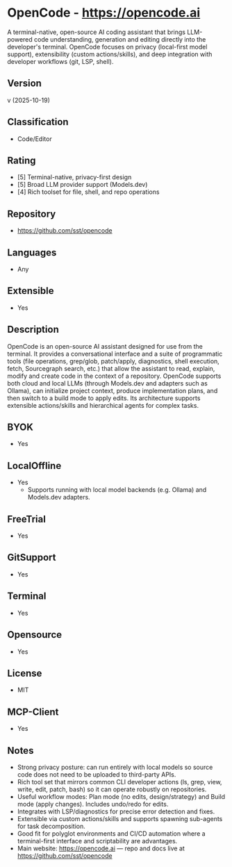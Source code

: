 # OpenCode - https://opencode.ai
A terminal-native, open-source AI coding assistant that brings LLM-powered code understanding, generation and editing directly into the developer's terminal. OpenCode focuses on privacy (local-first model support), extensibility (custom actions/skills), and deep integration with developer workflows (git, LSP, shell).

## Version
v (2025-10-19)

## Classification 
- Code/Editor

## Rating
- [5] Terminal-native, privacy-first design
- [5] Broad LLM provider support (Models.dev)
- [4] Rich toolset for file, shell, and repo operations

## Repository
- https://github.com/sst/opencode

## Languages
- Any

## Extensible
- Yes

## Description
OpenCode is an open-source AI assistant designed for use from the terminal. It provides a conversational interface and a suite of programmatic tools (file operations, grep/glob, patch/apply, diagnostics, shell execution, fetch, Sourcegraph search, etc.) that allow the assistant to read, explain, modify and create code in the context of a repository. OpenCode supports both cloud and local LLMs (through Models.dev and adapters such as Ollama), can initialize project context, produce implementation plans, and then switch to a build mode to apply edits. Its architecture supports extensible actions/skills and hierarchical agents for complex tasks.

## BYOK
- Yes

## LocalOffline
- Yes
  - Supports running with local model backends (e.g. Ollama) and Models.dev adapters.

## FreeTrial
- Yes

## GitSupport
- Yes

## Terminal
- Yes

## Opensource
- Yes

## License
- MIT

## MCP-Client
- Yes

## Notes
- Strong privacy posture: can run entirely with local models so source code does not need to be uploaded to third-party APIs.
- Rich tool set that mirrors common CLI developer actions (ls, grep, view, write, edit, patch, bash) so it can operate robustly on repositories.
- Useful workflow modes: Plan mode (no edits, design/strategy) and Build mode (apply changes). Includes undo/redo for edits.
- Integrates with LSP/diagnostics for precise error detection and fixes.
- Extensible via custom actions/skills and supports spawning sub-agents for task decomposition.
- Good fit for polyglot environments and CI/CD automation where a terminal-first interface and scriptability are advantages.
- Main website: https://opencode.ai — repo and docs live at https://github.com/sst/opencode
